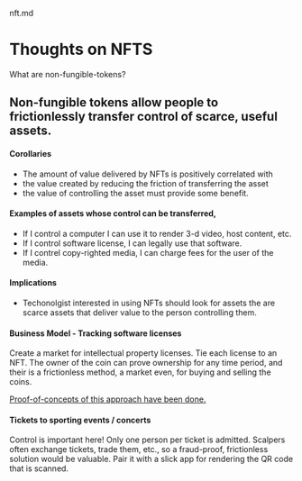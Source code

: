 nft.md
# Thoughts on NFTS
What are non-fungible-tokens?

## Non-fungible tokens allow people to frictionlessly transfer control of scarce, useful assets.

#### Corollaries
- The amount of value delivered by NFTs is positively correlated with
- the value created by reducing the friction of transferring the asset
- the value of controlling the asset must provide some benefit.

#### Examples of assets whose control can be transferred,
- If I control a computer I can use it to render 3-d video, host content, etc.
- If I control software license, I can legally use that software.
- If I contrel copy-righted media, I can charge fees for the user of the media.

#### Implications
- Techonolgist interested in using NFTs should look for assets the are scarce assets that deliver value to the person controlling them.

#### Business Model - Tracking software licenses
Create a market for intellectual property licenses.
Tie each license to an NFT. The owner of the coin can prove ownership for any time period, and their is a frictionless method, a market even, for buying and selling the coins.

[Proof-of-concepts of this approach have been done.](https://medium.com/atchai/software-licences-as-non-fungible-tokens-1f0635913e41)

#### Tickets to sporting events / concerts
Control is important here! Only one person per ticket is admitted.
Scalpers often exchange tickets, trade them, etc., so a fraud-proof, frictionless solution would be valuable.
Pair it with a slick app for rendering the QR code that is scanned.
